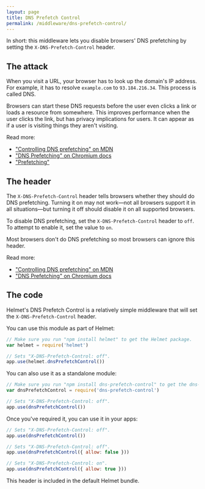 ```yaml
---
layout: page
title: DNS Prefetch Control
permalink: /middleware/dns-prefetch-control/
---
```

In short: this middleware lets you disable browsers' DNS prefetching by setting the `X-DNS-Prefetch-Control` header.

The attack
----------

When you visit a URL, your browser has to look up the domain's IP address. For example, it has to resolve `example.com` to `93.184.216.34`. This process is called DNS.

Browsers can start these DNS requests before the user even clicks a link or loads a resource from somewhere. This improves performance when the user clicks the link, but has privacy implications for users. It can appear as if a user is visiting things they aren't visiting.

Read more:

- ["Controlling DNS prefetching" on MDN](https://developer.mozilla.org/en-US/docs/Web/HTTP/Controlling_DNS_prefetching)
- ["DNS Prefetching" on Chromium docs](https://dev.chromium.org/developers/design-documents/dns-prefetching)
- ["Prefetching"](https://www.keycdn.com/support/prefetching/)

The header
----------

The `X-DNS-Prefetch-Control` header tells browsers whether they should do DNS prefetching. Turning it on may not work—not all browsers support it in all situations—but turning it off should disable it on all supported browsers.

To disable DNS prefetching, set the `X-DNS-Prefetch-Control` header to `off`. To attempt to enable it, set the value to `on`.

Most browsers don't do DNS prefetching so most browsers can ignore this header.

Read more:

- ["Controlling DNS prefetching" on MDN](https://developer.mozilla.org/en-US/docs/Web/HTTP/Controlling_DNS_prefetching)
- ["DNS Prefetching" on Chromium docs](https://dev.chromium.org/developers/design-documents/dns-prefetching)

The code
--------

Helmet's DNS Prefetch Control is a relatively simple middleware that will set the `X-DNS-Prefetch-Control` header.

You can use this module as part of Helmet:

```javascript
// Make sure you run "npm install helmet" to get the Helmet package.
var helmet = require('helmet')

// Sets "X-DNS-Prefetch-Control: off".
app.use(helmet.dnsPrefetchControl())
```

You can also use it as a standalone module:

```javascript
// Make sure you run "npm install dns-prefetch-control" to get the dns-prefetch-control package.
var dnsPrefetchControl = require('dns-prefetch-control')

// Sets "X-DNS-Prefetch-Control: off".
app.use(dnsPrefetchControl())
```

Once you've required it, you can use it in your apps:

```javascript
// Sets "X-DNS-Prefetch-Control: off".
app.use(dnsPrefetchControl())

// Sets "X-DNS-Prefetch-Control: off".
app.use(dnsPrefetchControl({ allow: false }))

// Sets "X-DNS-Prefetch-Control: on".
app.use(dnsPrefetchControl({ allow: true }))
```

This header is included in the default Helmet bundle.
